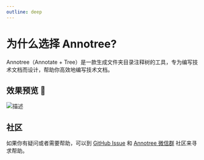```yaml
---
outline: deep
---
```


# 为什么选择 Annotree?

Annotree（Annotate + Tree）是一款生成文件夹目录注释树的工具，专为编写技术文档而设计，帮助你高效地编写技术文档。

## 效果预览 🎉

![描述](/demo.gif)

## 社区

如果你有疑问或者需要帮助，可以到 [GitHub Issue](https://github.com/itchaox/annotree/issues) 和 [Annotree 微信群](/feedback.md) 社区来寻求帮助。
